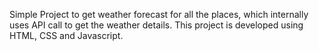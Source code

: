 Simple Project to get weather forecast for all the places, which internally uses API call to get the weather details. This project is developed using HTML, CSS and Javascript.
